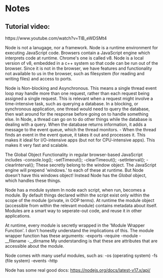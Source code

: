 <h1>Notes</h1>
<h2>Tutorial video:</h2>
https://www.youtube.com/watch?v=TlB_eWDSMt4

Node is not a lanugage, nor a framework.
Node is a runtime environment for executing JavaScript code.
	Browsers contain a JavaScript engine which interprets code at runtime. Chrome's one is called v8.
	Node is a local version of v8, embedded in a c++ system so that code can be run out of the browser.
	Since it is not in the browser, we have features and functionality not available to us in the browser, such as filesystem (for reading and writing files) and access to ports.

Node is Non-blocking and Asynchronous.
	This means a single thread event loop may handle more than one request, rather than each request being assigned a single request.
	This is relevant when a request might involve a time-intensive task, such as querying a database.
		In a blocking, or synchronous application, one thread would need to query the database, then wait around for the response before going on to handle something else.
		In Node, a thread can go on to do other things while the database is dealing with a query. When the database returns information, it adds a message to the event queue, which the thread monitors.
		- When the thread finds an event in the event queue, it takes it out and processes it.
	This makes it ideal for I/O-intensive apps (but not for CPU-intensive apps).
	This makes it very fast and scalable.

The Global Object
Functionality in regular browser-based JavaScript includes
		-console.log();
		-setTimeout();
		-clearTimeout();
		-setInterval();
		-clearInterval();
	These secretly belong to the window object. The JavaScript engine will prepend 'windows.' to each of these at runtime.
	But Node doesn't have this windows object!
Instead Node has the *Global* object, which handles these things.

Node has a module system
In node each script, when run, becomes a module. By default things declared within the script exist only within the scope of the module (private, in OOP terms).
At runtime the module object (accessible from within the relevant module) contains metadata about itself.
Modules are a smart way to seperate-out code, and reuse it in other applications.

At runtime, every module is secretly wrapped in the 'Module Wrapper Function'. I don't honestly understand the implications of this.
The module wrapper function has these arguments:
	-exports
	-require
	-module
	-__filename
	-__dirname
My understanding is that these are attributes that are accessible about the module.

Node comes with many useful modules, such as:
	-os (operating system)
	-fs (file system)
	-events
	-http

Node has some real good docs: https://nodejs.org/docs/latest-v17.x/api/
